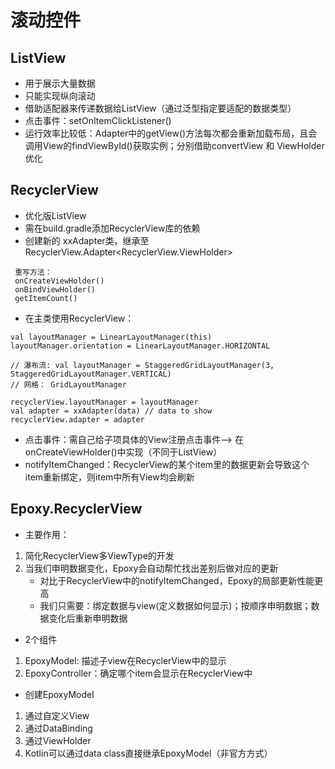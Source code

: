 # 滚动控件

## ListView
- 用于展示大量数据
- 只能实现纵向滚动
- 借助适配器来传递数据给ListView（通过泛型指定要适配的数据类型）
- 点击事件：setOnItemClickListener()
- 运行效率比较低：Adapter中的getView()方法每次都会重新加载布局，且会调用View的findViewById()获取实例；分别借助convertView 和 ViewHolder优化


## RecyclerView
- 优化版ListView
- 需在build.gradle添加RecyclerView库的依赖
- 创建新的 xxAdapter类，继承至RecyclerView.Adapter<RecyclerView.ViewHolder>
```
 重写方法：
 onCreateViewHolder()
 onBindViewHolder()
 getItemCount()
```
- 在主类使用RecyclerView：
```
val layoutManager = LinearLayoutManager(this)
layoutManager.orientation = LinearLayoutManager.HORIZONTAL

// 瀑布流: val layoutManager = StaggeredGridLayoutManager(3, StaggeredGridLayoutManager.VERTICAL)
// 网格： GridLayoutManager

recyclerView.layoutManager = layoutManager
val adapter = xxAdapter(data) // data to show
recyclerView.adapter = adapter
```
- 点击事件：需自己给子项具体的View注册点击事件--> 在onCreateViewHolder()中实现（不同于ListView）
- notifyItemChanged：RecyclerView的某个item里的数据更新会导致这个item重新绑定，则item中所有View均会刷新

## Epoxy.RecyclerView
- 主要作用：
1. 简化RecyclerView多ViewType的开发
2. 当我们申明数据变化，Epoxy会自动帮忙找出差别后做对应的更新
    - 对比于RecyclerView中的notifyItemChanged，Epoxy的局部更新性能更高
    - 我们只需要：绑定数据与view(定义数据如何显示)；按顺序申明数据；数据变化后重新申明数据

- 2个组件
1. EpoxyModel: 描述子view在RecyclerView中的显示
2. EpoxyController：确定哪个item会显示在RecyclerView中

- 创建EpoxyModel
1. 通过自定义View
2. 通过DataBinding
3. 通过ViewHolder
4. Kotlin可以通过data class直接继承EpoxyModel（非官方方式）

